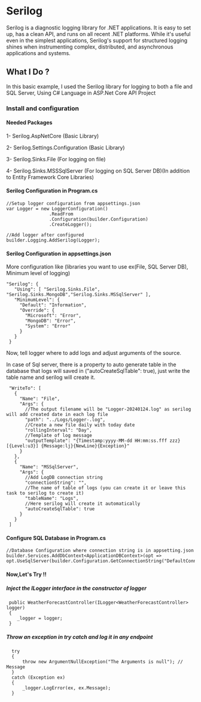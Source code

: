 # Serilog
Serilog is a diagnostic logging library for .NET applications. It is easy to set up, has a clean API, and runs on all recent .NET platforms. While it's useful even in the simplest applications, Serilog's support for structured logging shines when instrumenting complex, distributed, and asynchronous applications and systems.

## What I Do ?
In this basic example, I used the Serilog library for logging to both a file and SQL Server, Using C# Language in ASP.Net Core API Project


### Install and configuration

#### Needed Packages

1-	Serilog.AspNetCore  				       (Basic Library)

2-	Serilog.Settings.Configuration		 (Basic Library)

3-	Serilog.Sinks.File			        	 (For logging on file)

4-	Serilog.Sinks.MSSSqlServer		     (For logging on SQL Server DB)(In addition to Entity Framework Core Libraries)

#### Serilog Configuration in Program.cs

```
//Setup logger configuration from appsettings.json
var Logger = new LoggerConfiguration()
                .ReadFrom
                .Configuration(builder.Configuration) 
                .CreateLogger();

//Add logger after configured
builder.Logging.AddSerilog(Logger);
```

#### Serilog Configuration in appsettings.json

More configuration like (libraries you want to use ex(File, SQL Server DB), Minimum level of logging)

```
"Serilog": {
   "Using": [ "Serilog.Sinks.File", "Serilog.Sinks.MongoDB","Serilog.Sinks.MSSqlServer" ],
   "MinimumLevel": {
     "Default": "Information",
     "Override": {
       "Microsoft": "Error",
       "MongoDB": "Error",
       "System": "Error"
     }
   }
 }
```

Now, tell logger where to add logs and adjust arguments of the source.

In case of Sql server, there is a property to auto generate table in the database that logs will saved in ("autoCreateSqlTable": true), just write the table name and serilog will create it.

```
 "WriteTo": [
   {
     "Name": "File",
     "Args": {
       //The output filename will be "Logger-20240124.log" as serilog will add created date in each log file
       "path": "../Logs/Logger-.log",
       //Create a new file daily with today date
       "rollingInterval": "Day",
       //Template of log message
       "outputTemplate": "{Timestamp:yyyy-MM-dd HH:mm:ss.fff zzz} [{Level:u3}] {Message:lj}{NewLine}{Exception}"
     }
   },
   {
     "Name": "MSSqlServer",
     "Args": {
       //Add LogDB connection string
       "connectionString": "",
       //The name of table of logs (you can create it or leave this task to serilog to create it)
       "tableName": "Logs",
       //Here serilog will create it automatically
       "autoCreateSqlTable": true
     }
   }
 ]
```

#### Configure SQL Database in Program.cs

```
//Database Configuration where connection string is in appsetting.json
builder.Services.AddDbContext<ApplicationDBContext>(opt => opt.UseSqlServer(builder.Configuration.GetConnectionString("DefaultConnection")));

```

#### Now,Let's Try !!

##### Inject the ILogger interface in the constructor of logger

```
 public WeatherForecastController(ILogger<WeatherForecastController> logger)
 {
    _logger = logger;
 }
```

##### Throw an exception in try catch and log it in any endpoint

```
  try
  {
      throw new ArgumentNullException("The Arguments is null"); // Message
  }
  catch (Exception ex)
  {
      _logger.LogError(ex, ex.Message); 
  }

```
